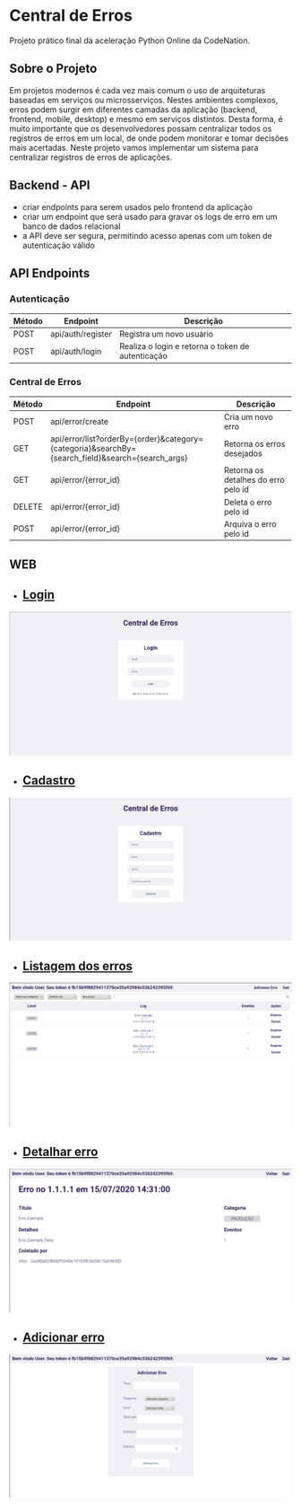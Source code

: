 # Central de Erros

Projeto prático final da aceleração Python Online da CodeNation.

## Sobre o Projeto
Em projetos modernos é cada vez mais comum o uso de arquiteturas baseadas em serviços ou microsserviços. Nestes ambientes complexos, erros podem surgir em diferentes camadas da aplicação (backend, frontend, mobile, desktop) e mesmo em serviços distintos. Desta forma, é muito importante que os desenvolvedores possam centralizar todos os registros de erros em um local, de onde podem monitorar e tomar decisões mais acertadas. Neste projeto vamos implementar um sistema para centralizar registros de erros de aplicações.

## Backend - API
- criar endpoints para serem usados pelo frontend da aplicação
- criar um endpoint que será usado para gravar os logs de erro em um banco de dados relacional
- a API deve ser segura, permitindo acesso apenas com um token de autenticação válido

## API Endpoints

### Autenticação
| Método | Endpoint | Descrição |
| -------- | -------- | -------- |
| POST | api/auth/register | Registra um novo usuário |
| POST | api/auth/login | Realiza o login e retorna o token de autenticação |

### Central de Erros
| Método | Endpoint | Descrição |
| -------- | -------- | -------- |
| POST | api/error/create | Cria um novo erro |
| GET | api/error/list?orderBy={order}&category={categoria}&searchBy={search_field}&search={search_args} | Retorna os erros desejados |
| GET | api/error/{error_id} | Retorna os detalhes do erro pelo id |
| DELETE | api/error/{error_id} | Deleta o erro pelo id |
| POST | api/error/{error_id} | Arquiva o erro pelo id |

## WEB

* ## [Login](https://vs-errorcentral.herokuapp.com/login)

![login-page](/images/login-page.png)

* ## [Cadastro](https://vs-errorcentral.herokuapp.com/cadastro)

![register-page](/images/register-page.png)

* ## [Listagem dos erros](https://vs-errorcentral.herokuapp.com)

![list-page](images/list-page.png)

* ## [Detalhar erro](https://vs-errorcentral.herokuapp.com/error/1)

![detail-page](images/detail-page.png)

* ## [Adicionar erro](https://vs-errorcentral.herokuapp.com/adderror)

![adderror-page](images/adderror-page.png)



